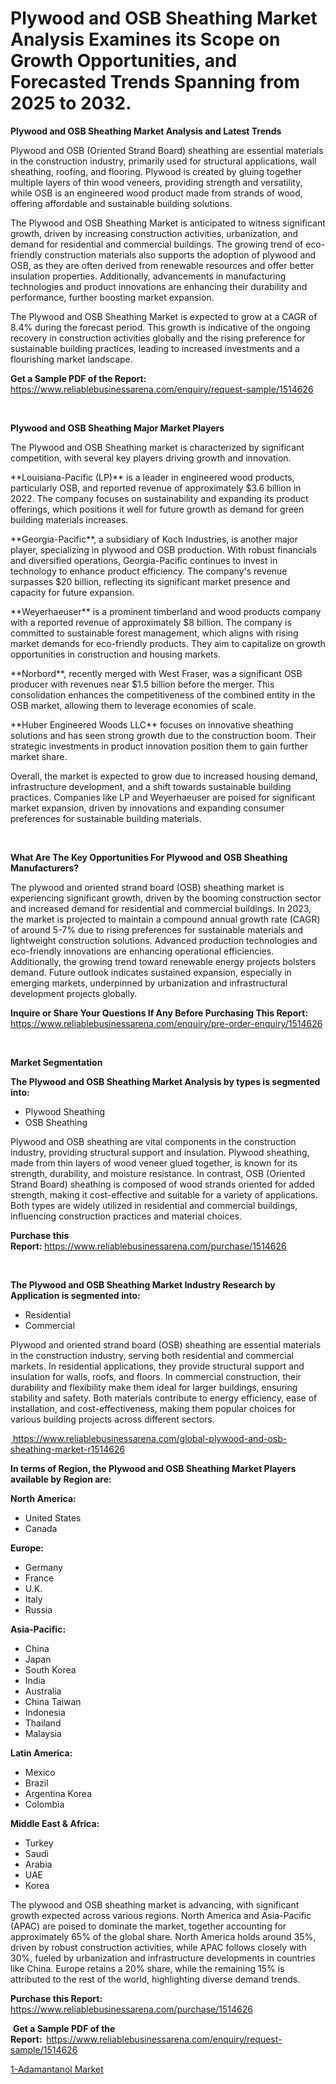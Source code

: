 <p><h1>Plywood and OSB Sheathing Market Analysis Examines its Scope on Growth Opportunities, and Forecasted Trends Spanning from 2025 to 2032.</h1></p><p><strong>Plywood and OSB Sheathing Market Analysis and Latest Trends</strong></p>
<p><p>Plywood and OSB (Oriented Strand Board) sheathing are essential materials in the construction industry, primarily used for structural applications, wall sheathing, roofing, and flooring. Plywood is created by gluing together multiple layers of thin wood veneers, providing strength and versatility, while OSB is an engineered wood product made from strands of wood, offering affordable and sustainable building solutions.</p><p>The Plywood and OSB Sheathing Market is anticipated to witness significant growth, driven by increasing construction activities, urbanization, and demand for residential and commercial buildings. The growing trend of eco-friendly construction materials also supports the adoption of plywood and OSB, as they are often derived from renewable resources and offer better insulation properties. Additionally, advancements in manufacturing technologies and product innovations are enhancing their durability and performance, further boosting market expansion.</p><p>The Plywood and OSB Sheathing Market is expected to grow at a CAGR of 8.4% during the forecast period. This growth is indicative of the ongoing recovery in construction activities globally and the rising preference for sustainable building practices, leading to increased investments and a flourishing market landscape.</p></p>
<p><strong>Get a Sample PDF of the Report:&nbsp;</strong> <a href="https://www.reliablebusinessarena.com/enquiry/request-sample/1514626?utm_campaign=2563&utm_medium=2&utm_source=Github&utm_content=ia&utm_term=29032025&utm_id=plywood-and-osb-sheathing">https://www.reliablebusinessarena.com/enquiry/request-sample/1514626</a></p>
<p>&nbsp;</p>
<p><strong>Plywood and OSB Sheathing Major Market Players</strong></p>
<p><p>The Plywood and OSB Sheathing market is characterized by significant competition, with several key players driving growth and innovation. </p><p>**Louisiana-Pacific (LP)** is a leader in engineered wood products, particularly OSB, and reported revenue of approximately $3.6 billion in 2022. The company focuses on sustainability and expanding its product offerings, which positions it well for future growth as demand for green building materials increases.</p><p>**Georgia-Pacific**, a subsidiary of Koch Industries, is another major player, specializing in plywood and OSB production. With robust financials and diversified operations, Georgia-Pacific continues to invest in technology to enhance product efficiency. The company's revenue surpasses $20 billion, reflecting its significant market presence and capacity for future expansion.</p><p>**Weyerhaeuser** is a prominent timberland and wood products company with a reported revenue of approximately $8 billion. The company is committed to sustainable forest management, which aligns with rising market demands for eco-friendly products. They aim to capitalize on growth opportunities in construction and housing markets.</p><p>**Norbord**, recently merged with West Fraser, was a significant OSB producer with revenues near $1.5 billion before the merger. This consolidation enhances the competitiveness of the combined entity in the OSB market, allowing them to leverage economies of scale.</p><p>**Huber Engineered Woods LLC** focuses on innovative sheathing solutions and has seen strong growth due to the construction boom. Their strategic investments in product innovation position them to gain further market share.</p><p>Overall, the market is expected to grow due to increased housing demand, infrastructure development, and a shift towards sustainable building practices. Companies like LP and Weyerhaeuser are poised for significant market expansion, driven by innovations and expanding consumer preferences for sustainable building materials.</p></p>
<p>&nbsp;</p>
<p><strong>What Are The Key Opportunities For Plywood and OSB Sheathing Manufacturers?</strong></p>
<p><p>The plywood and oriented strand board (OSB) sheathing market is experiencing significant growth, driven by the booming construction sector and increased demand for residential and commercial buildings. In 2023, the market is projected to maintain a compound annual growth rate (CAGR) of around 5-7% due to rising preferences for sustainable materials and lightweight construction solutions. Advanced production technologies and eco-friendly innovations are enhancing operational efficiencies. Additionally, the growing trend toward renewable energy projects bolsters demand. Future outlook indicates sustained expansion, especially in emerging markets, underpinned by urbanization and infrastructural development projects globally.</p></p>
<p><strong>Inquire or Share Your Questions If Any Before Purchasing This Report:</strong> <a href="https://www.reliablebusinessarena.com/enquiry/pre-order-enquiry/1514626?utm_campaign=2563&utm_medium=2&utm_source=Github&utm_content=ia&utm_term=29032025&utm_id=plywood-and-osb-sheathing">https://www.reliablebusinessarena.com/enquiry/pre-order-enquiry/1514626</a></p>
<p>&nbsp;</p>
<p><strong>Market Segmentation</strong></p>
<p><strong>The Plywood and OSB Sheathing Market Analysis by types is segmented into:</strong></p>
<p><ul><li>Plywood Sheathing</li><li>OSB Sheathing</li></ul></p>
<p><p>Plywood and OSB sheathing are vital components in the construction industry, providing structural support and insulation. Plywood sheathing, made from thin layers of wood veneer glued together, is known for its strength, durability, and moisture resistance. In contrast, OSB (Oriented Strand Board) sheathing is composed of wood strands oriented for added strength, making it cost-effective and suitable for a variety of applications. Both types are widely utilized in residential and commercial buildings, influencing construction practices and material choices.</p></p>
<p><strong>Purchase this Report:&nbsp;</strong><a href="https://www.reliablebusinessarena.com/purchase/1514626?utm_campaign=2563&utm_medium=2&utm_source=Github&utm_content=ia&utm_term=29032025&utm_id=plywood-and-osb-sheathing">https://www.reliablebusinessarena.com/purchase/1514626</a></p>
<p>&nbsp;</p>
<p><strong>The Plywood and OSB Sheathing Market Industry Research by Application is segmented into:</strong></p>
<p><ul><li>Residential</li><li>Commercial</li></ul></p>
<p><p>Plywood and oriented strand board (OSB) sheathing are essential materials in the construction industry, serving both residential and commercial markets. In residential applications, they provide structural support and insulation for walls, roofs, and floors. In commercial construction, their durability and flexibility make them ideal for larger buildings, ensuring stability and safety. Both materials contribute to energy efficiency, ease of installation, and cost-effectiveness, making them popular choices for various building projects across different sectors.</p></p>
<p><a href="https://www.reliablebusinessarena.com/global-plywood-and-osb-sheathing-market-r1514626?utm_campaign=2563&utm_medium=2&utm_source=Github&utm_content=ia&utm_term=29032025&utm_id=plywood-and-osb-sheathing">&nbsp;https://www.reliablebusinessarena.com/global-plywood-and-osb-sheathing-market-r1514626</a></p>
<p><strong>In terms of Region, the Plywood and OSB Sheathing Market Players available by Region are:</strong></p>
<p>
    <p> <strong> North America: </strong>
        <ul>
            <li>United States</li>
            <li>Canada</li>
        </ul>
        </p> 
    <p> <strong> Europe: </strong>
        <ul>
            <li>Germany</li>
            <li>France</li>
            <li>U.K.</li>
            <li>Italy</li>
            <li>Russia</li>
        </ul>
        </p> 
    <p> <strong> Asia-Pacific: </strong>
        <ul>
            <li>China</li>
            <li>Japan</li>
            <li>South Korea</li>
            <li>India</li>
            <li>Australia</li>
            <li>China Taiwan</li>
            <li>Indonesia</li>
            <li>Thailand</li>
            <li>Malaysia</li>
        </ul>
        </p> 
    <p> <strong> Latin America: </strong>
        <ul>
            <li>Mexico</li>
            <li>Brazil</li>
            <li>Argentina Korea</li>
            <li>Colombia</li>
        </ul>
        </p> 
    <p> <strong> Middle East & Africa: </strong>
        <ul>
            <li>Turkey</li>
            <li>Saudi</li>
            <li>Arabia</li>
            <li>UAE</li>
            <li>Korea</li>
        </ul>
    </p>
    </p>
<p><p>The plywood and OSB sheathing market is advancing, with significant growth expected across various regions. North America and Asia-Pacific (APAC) are poised to dominate the market, together accounting for approximately 65% of the global share. North America holds around 35%, driven by robust construction activities, while APAC follows closely with 30%, fueled by urbanization and infrastructure developments in countries like China. Europe retains a 20% share, while the remaining 15% is attributed to the rest of the world, highlighting diverse demand trends.</p></p>
<p><strong>Purchase this Report: </strong><a href="https://www.reliablebusinessarena.com/purchase/1514626?utm_campaign=2563&utm_medium=2&utm_source=Github&utm_content=ia&utm_term=29032025&utm_id=plywood-and-osb-sheathing">https://www.reliablebusinessarena.com/purchase/1514626</a></p>
<p>&nbsp;<strong>Get a Sample PDF of the Report:&nbsp;&nbsp;</strong><a href="https://www.reliablebusinessarena.com/enquiry/request-sample/1514626?utm_campaign=2563&utm_medium=2&utm_source=Github&utm_content=ia&utm_term=29032025&utm_id=plywood-and-osb-sheathing">https://www.reliablebusinessarena.com/enquiry/request-sample/1514626</a></p>
<p><strong></strong></p>
<p><p><a href="https://github.com/lisaeichler20775/Market-Research-Report-List-1/blob/main/1-adamantanol-market.md?utm_campaign=2563&utm_medium=2&utm_source=Github&utm_content=ia&utm_term=29032025&utm_id=plywood-and-osb-sheathing">1-Adamantanol Market</a></p></p>